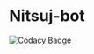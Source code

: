 # Nitsuj-bot
[![Codacy Badge](https://api.codacy.com/project/badge/Grade/c5266bd30b204c1388945a469a38a801)](https://app.codacy.com/gh/Nitsuj1337/Nitsuj-bot?utm_source=github.com&utm_medium=referral&utm_content=Nitsuj1337/Nitsuj-bot&utm_campaign=Badge_Grade_Settings)